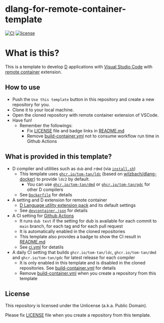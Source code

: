 # dlang-for-remote-container-template
[![CI](https://github.com/tom-tan/dlang-for-remote-container-template/actions/workflows/ci.yml/badge.svg)](https://github.com/tom-tan/dlang-for-remote-container-template/actions/workflows/ci.yml)
[![license](https://badgen.net/github/license/tom-tan/dlang-for-remote-container-template)](https://github.com/tom-tan/dlang-for-remote-container-template/blob/main/LICENSE)

# What is this?
This is a template to develop [D](https://dlang.org/) applications with [Visual Studio Code](https://code.visualstudio.com/) with [remote container](https://marketplace.visualstudio.com/items?itemName=ms-vscode-remote.remote-containers) extension.

## How to use

- Push the `Use this template` button in this repository and create a new repository for you.
- Clone it to your local machine.
- Open the cloned repository with remote container extension of VSCode.
- Have fun!
  - Remember the followings:
    - Fix [LICENSE](LICENSE) file and badge links in [README.md](README.md)
    - Remove [build-container.yml](.github/workflows/build-container.yml) not to consume workflow run time in Github Actions

## What is provided in this template?
- D compiler and utilities such as `dub` and `rdmd` (via [`install.sh`](https://dlang.org/install.html))
  - This template uses [`ghcr.io/tom-tan/ldc`](https://github.com/tom-tan/dlang-for-remote-container-template/pkgs/container/ldc) (based on [wilzbach/dlang-docker](https://github.com/wilzbach/dlang-docker)) to provide `ldc2` by default.
    - You can use [`ghcr.io/tom-tan/dmd`](https://github.com/tom-tan/dlang-for-remote-container-template/pkgs/container/dmd) or [`ghcr.io/tom-tan/gdc`](https://github.com/tom-tan/dlang-for-remote-container-template/pkgs/container/gdc) for other D compilers
  - See [`Dockerfile`](https://github.com/tom-tan/dlang-for-remote-container-template/blob/main/.devcontainer/Dockerfile) for details
- A setting and D extension for remote container
  - [D Language utility extension pack](https://marketplace.visualstudio.com/items?itemName=webfreak.dlang-bundle) and its default settings
  - See [`devcontainer.json`](https://github.com/tom-tan/dlang-for-remote-container-template/blob/main/.devcontainer/devcontainer.json) for details
- A CI setting for [Github Actions](https://docs.github.com/en/actions)
  - It runs `dub test` if the setting for dub is available for each commit to `main` branch, for each tag and for each pull request
  - It is automatically enabled in the cloned repositories
  - This template also provides a badge to show the CI result in [README.md](https://github.com/tom-tan/dlang-for-remote-container-template/blob/main/README.md)
  - See [ci.yml](https://github.com/tom-tan/dlang-for-remote-container-template/blob/main/.github/workflows/ci.yml) for detatils
- A daily CI setting that builds `ghcr.io/tom-tan/ldc`, `ghcr.io/tom-tan/dmd` and `ghcr.io/tom-tan/gdc` for latest release for each compiler
  - It is only enabled in this template and is disabled in the cloned repositories. See [build-container.yml](https://github.com/tom-tan/dlang-for-remote-container-template/blob/main/.github/workflows/build-container.yml) for details
  - Remove [build-container.yml](.github/workflows/build-container.yml) when you create a repository from this template

## License
This repository is licensed under the Unlicense (a.k.a. Public Domain).

Please fix [LICENSE](LICENSE) file when you create a repository from this template.

